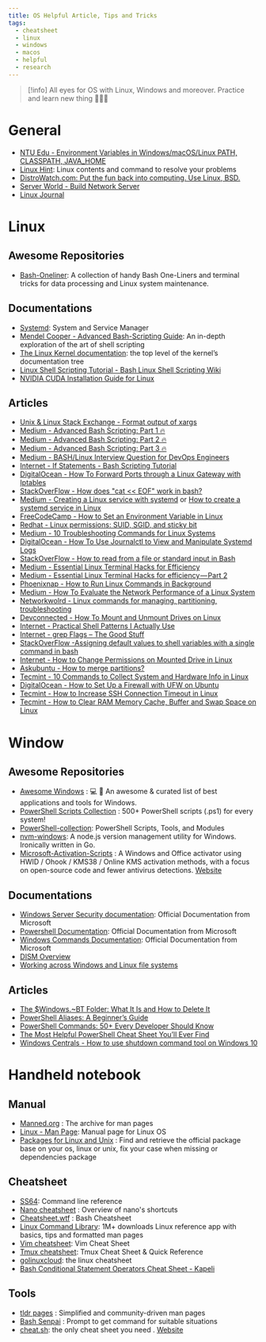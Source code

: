 ```yaml
---
title: OS Helpful Article, Tips and Tricks
tags:
  - cheatsheet
  - linux
  - windows
  - macos
  - helpful
  - research
---
```

>[!info]
>All eyes for OS with Linux, Windows and moreover. Practice and learn new thing 🤭🤭🤭

# General

- [NTU Edu - Environment Variables in Windows/macOS/Linux PATH, CLASSPATH, JAVA_HOME](https://www3.ntu.edu.sg/home/ehchua/programming/howto/Environment_Variables.html)
- [Linux Hint](https://linuxhint.com/): Linux contents and command to resolve your problems
- [DistroWatch.com: Put the fun back into computing. Use Linux, BSD.](https://distrowatch.com/)
- [Server World - Build Network Server](https://www.server-world.info/en/)
- [Linux Journal](https://www.linuxjournal.com/)
# Linux

## Awesome Repositories

- [Bash-Oneliner](https://onceupon.github.io/Bash-Oneliner/): A collection of handy Bash One-Liners and terminal tricks for data processing and Linux system maintenance.
## Documentations

- [Systemd](https://systemd.io/): System and Service Manager
- [Mendel Cooper - Advanced Bash-Scripting Guide](https://tldp.org/LDP/abs/html/index.html): An in-depth exploration of the art of shell scripting
- [The Linux Kernel documentation](https://docs.kernel.org/): the top level of the kernel’s documentation tree
- [Linux Shell Scripting Tutorial - Bash Linux Shell Scripting Wiki](https://bash.cyberciti.biz/guide/Main_Page)
- [NVIDIA CUDA Installation Guide for Linux](https://docs.nvidia.com/cuda/cuda-installation-guide-linux/#system-requirements)
## Articles

- [Unix & Linux Stack Exchange - Format output of xargs](https://unix.stackexchange.com/questions/89130/format-output-of-xargs) 
- [Medium - Advanced Bash Scripting: Part 1 🔥](https://medium.com/@bin3xish477/advanced-bash-scripting-tricks-part-1-aabe92402003)
- [Medium - Advanced Bash Scripting: Part 2 🔥](https://medium.com/@bin3xish477/advanced-bash-scripting-part-2-7b9b488adf4f)
- [Medium - Advanced Bash Scripting: Part 3 🔥](https://medium.com/@bin3xish477/advanced-bash-scripting-part-3-4acbe32b1f15)
- [Medium - BASH/Linux Interview Question for DevOps Engineers](https://medium.com/@okpreetam/bash-linux-interview-question-for-devops-engineers-7e22928a1486)
- [Internet - If Statements - Bash Scripting Tutorial](https://ryanstutorials.net/bash-scripting-tutorial/bash-if-statements.php)
- [DigitalOcean - How To Forward Ports through a Linux Gateway with Iptables](https://www.digitalocean.com/community/tutorials/how-to-forward-ports-through-a-linux-gateway-with-iptables)
- [StackOverFlow - How does "cat << EOF" work in bash?](https://stackoverflow.com/questions/2500436/how-does-cat-eof-work-in-bash)
- [Medium - Creating a Linux service with systemd](https://medium.com/@benmorel/creating-a-linux-service-with-systemd-611b5c8b91d6) or [How to create a systemd service in Linux](https://linuxhandbook.com/create-systemd-services/)
- [FreeCodeCamp - How to Set an Environment Variable in Linux](https://www.freecodecamp.org/news/how-to-set-an-environment-variable-in-linux/)
- [Redhat - Linux permissions: SUID, SGID, and sticky bit](https://www.redhat.com/sysadmin/suid-sgid-sticky-bit)
- [Medium - 10 Troubleshooting Commands for Linux Systems](https://medium.com/@cstoppgmr/10-troubleshooting-commands-for-linux-systems-4fa8c3a1a466)
- [DigitalOcean - How To Use Journalctl to View and Manipulate Systemd Logs](https://www.digitalocean.com/community/tutorials/how-to-use-journalctl-to-view-and-manipulate-systemd-logs)
- [StackOverFlow - How to read from a file or standard input in Bash](https://stackoverflow.com/questions/6980090/how-to-read-from-a-file-or-standard-input-in-bash)
- [Medium - Essential Linux Terminal Hacks for Efficiency](https://medium.com/faun/essential-linux-terminal-hacks-for-efficiency-1ea5f5bac437)
- [Medium - Essential Linux Terminal Hacks for efficiency — Part 2](https://medium.com/@sagarkpanda/essential-linux-terminal-hacks-for-efficiency-part-2-84c1036d8258)
- [Phoenixnap - How to Run Linux Commands in Background](https://phoenixnap.com/kb/linux-run-command-background)
- [Medium - How To Evaluate the Network Performance of a Linux System](https://medium.com/devops-dev/how-to-evaluate-the-network-performance-of-a-linux-system-69db89cae0ed)
- [Networkwolrd - Linux commands for managing, partitioning, troubleshooting](https://www.networkworld.com/article/964235/linux-commands-for-managing-partitioning-troubleshooting.html)
- [Devconnected - How To Mount and Unmount Drives on Linux](https://devconnected.com/how-to-mount-and-unmount-drives-on-linux/)
- [Internet - Practical Shell Patterns I Actually Use](https://zwischenzugs.com/2022/01/04/practical-shell-patterns-i-actually-use/)
- [Internet - grep Flags – The Good Stuff](https://zwischenzugs.com/2022/02/02/grep-flags-the-good-stuff/)
- [StackOverFlow -Assigning default values to shell variables with a single command in bash](https://stackoverflow.com/questions/2013547/assigning-default-values-to-shell-variables-with-a-single-command-in-bash)
- [Internet - How to Change Permissions on Mounted Drive in Linux](https://linuxsimply.com/linux-change-permissions-on-mounted-drive/)
- [Askubuntu - How to merge partitions?](https://askubuntu.com/questions/66000/how-to-merge-partitions)
- [Tecmint - 10 Commands to Collect System and Hardware Info in Linux](https://www.tecmint.com/commands-to-collect-system-and-hardware-information-in-linux/)
- [DigitalOcean - How to Set Up a Firewall with UFW on Ubuntu](https://www.digitalocean.com/community/tutorials/how-to-set-up-a-firewall-with-ufw-on-ubuntu)
- [Tecmint - How to Increase SSH Connection Timeout in Linux](https://www.tecmint.com/increase-ssh-connection-timeout/)
- [Tecmint - How to Clear RAM Memory Cache, Buffer and Swap Space on Linux](https://www.tecmint.com/clear-ram-memory-cache-buffer-and-swap-space-on-linux/)
# Window

## Awesome Repositories

- [Awesome Windows](https://github.com/Awesome-Windows/Awesome) : 💻 🎉 An awesome & curated list of best applications and tools for Windows.
- [PowerShell Scripts Collection](https://github.com/fleschutz/PowerShell) : 500+ PowerShell scripts (.ps1) for every system!
- [PowerShell-collection](https://github.com/jhochwald/PowerShell-collection): PowerShell Scripts, Tools, and Modules
- [nvm-windows](https://github.com/coreybutler/nvm-windows): A node.js version management utility for Windows. Ironically written in Go.
- [Microsoft-Activation-Scripts](https://github.com/massgravel/Microsoft-Activation-Scripts) : A Windows and Office activator using HWID / Ohook / KMS38 / Online KMS activation methods, with a focus on open-source code and fewer antivirus detections. [Website](https://massgrave.dev/)

## Documentations

- [Windows Server Security documentation](https://learn.microsoft.com/en-us/windows-server/security/security-and-assurance): Official Documentation from Microsoft
- [Powershell Documentation](https://learn.microsoft.com/en-us/powershell/scripting/how-to-use-docs?view=powershell-7.4): Official Documentation from Microsoft
- [Windows Commands Documentation](https://learn.microsoft.com/en-us/windows-server/administration/windows-commands/windows-commands): Official Documentation from Microsoft
- [DISM Overview](https://learn.microsoft.com/en-us/windows-hardware/manufacture/desktop/what-is-dism?view=windows-11)
- [Working across Windows and Linux file systems](https://learn.microsoft.com/en-us/windows/wsl/filesystems)
## Articles

- [The $Windows.~BT Folder: What It Is and How to Delete It](https://www.lifewire.com/what-is-windows-bt-folder-how-to-delete-it-4775736)
- [PowerShell Aliases: A Beginner’s Guide](https://www.sharepointdiary.com/2021/08/powershell-alias-beginners-guide.html)
- [PowerShell Commands: 50+ Every Developer Should Know](https://stackify.com/powershell-commands-every-developer-should-know/)
- [The Most Helpful PowerShell Cheat Sheet You’ll Ever Find](https://www.stationx.net/powershell-cheat-sheet/)
- [Windows Centrals - How to use shutdown command tool on Windows 10](https://www.windowscentral.com/how-use-shutdown-command-tool-windows-10#section-how-to-restart-computer-with-shutdown-command)

# Handheld notebook

## Manual

- [Manned.org](https://manned.org/) : The archive for man pages
- [Linux - Man Page](https://linux.die.net/man/): Manual page for Linux OS
- [Packages for Linux and Unix](https://pkgs.org/) : Find and retrieve the official package base on your os, linux or unix, fix your case when missing or dependencies package

## Cheatsheet

- [SS64](https://ss64.com/): Command line reference
- [Nano cheatsheet](https://www.nano-editor.org/dist/latest/cheatsheet.html) : Overview of nano's shortcuts
- [Cheatsheet.wtf](https://www.cheatsheet.wtf/) : Bash Cheatsheet
- [Linux Command Library](https://linuxcommandlibrary.com/): 1M+ downloads Linux reference app with basics, tips and formatted man pages
- [Vim cheatsheet](https://devhints.io/vim): Vim Cheat Sheet
- [Tmux cheatsheet](https://tmuxcheatsheet.com/): Tmux Cheat Sheet & Quick Reference
- [golinuxcloud](https://www.golinuxcloud.com/linux-commands-cheat-sheet/): the linux cheatsheet
- [Bash Conditional Statement Operators Cheat Sheet - Kapeli](https://kapeli.com/cheat_sheets/Bash_Test_Operators.docset/Contents/Resources/Documents/index)
## Tools

- [tldr pages](https://tldr.inbrowser.app/) : Simplified and community-driven man pages
- [Bash Senpai](https://bashsenpai.com/resources/cheatsheets) : Prompt to get command for suitable situations
- [cheat.sh](https://github.com/chubin/cheat.sh): the only cheat sheet you need . [Website](https://cheat.sh)